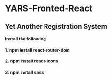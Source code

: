 # YARS-Fronted-React

## Yet Another Registration System

#### Install the following
#### 1. npm install react-router-dom
#### 2. npm install react-icons
#### 3. npm install sass


